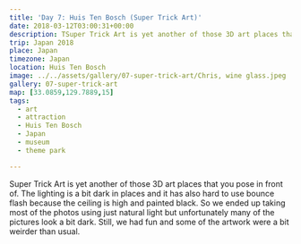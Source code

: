 ```yaml
---
title: 'Day 7: Huis Ten Bosch (Super Trick Art)'
date: 2018-03-12T03:00:31+00:00
description: TSuper Trick Art is yet another of those 3D art places that you pose in front of. The lighting is a bit dark in places.
trip: Japan 2018
place: Japan
timezone: Japan
location: Huis Ten Bosch
image: ../../assets/gallery/07-super-trick-art/Chris, wine glass.jpeg
gallery: 07-super-trick-art
map: [33.0859,129.7889,15]
tags:
  - art
  - attraction
  - Huis Ten Bosch
  - Japan
  - museum
  - theme park

---
```

Super Trick Art is yet another of those 3D art places that you pose in front of. The lighting is a bit dark in places and it has also hard to use bounce flash because the ceiling is high and painted black. So we ended up taking most of the photos using just natural light but unfortunately many of the pictures look a bit dark. Still, we had fun and some of the artwork were a bit weirder than usual.
